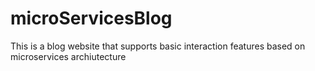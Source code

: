 # microServicesBlog
This is a blog website that supports basic interaction features based on microservices archiutecture
